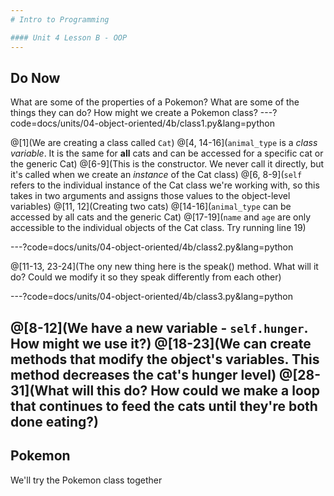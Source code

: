 ```yaml
---
# Intro to Programming

#### Unit 4 Lesson B - OOP
---
```

## Do Now

What are some of the properties of a Pokemon? What are some of the things they can do? How might we create a Pokemon class?
---?code=docs/units/04-object-oriented/4b/class1.py&lang=python

@[1](We are creating a class called `Cat`)
@[4, 14-16](`animal_type` is a *class variable*. It is the same for **all** cats and can be accessed for a specific cat or the generic Cat)
@[6-9](This is the constructor. We never call it directly, but it's called when we create an *instance* of the Cat class)
@[6, 8-9](`self` refers to the individual instance of the Cat class we're working with, so this takes in two arguments and assigns those values to the object-level variables)
@[11, 12](Creating two cats)
@[14-16](`animal_type` can be accessed by all cats and the generic Cat)
@[17-19](`name` and `age` are only accessible to the individual objects of the Cat class. Try running line 19)

---?code=docs/units/04-object-oriented/4b/class2.py&lang=python

@[11-13, 23-24](The ony new thing here is the speak() method. What will it do? Could we modify it so they speak differently from each other)

---?code=docs/units/04-object-oriented/4b/class3.py&lang=python

@[8-12](We have a new variable - `self.hunger`. How might we use it?)
@[18-23](We can create methods that modify the object's variables. This method decreases the cat's hunger level)
@[28-31](What will this do? How could we make a loop that continues to feed the cats until they're both done eating?)
---
## Pokemon

We'll try the Pokemon class together